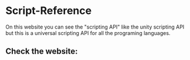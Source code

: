# Script-Reference
<p>On this website you can see the "scripting API" like the unity scripting API but this is a universal scripting API for all the programing languages.</p>

<h2>Check the website:</h2>
<a href="https://cosmodx.github.io/Script-Reference/">
